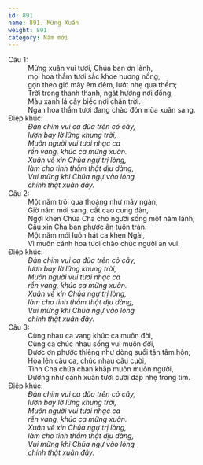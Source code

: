 ```yaml
---
id: 891
name: 891. Mừng Xuân
weight: 891
category: Năm mới
---
```

<dl><dt>Câu 1:</dt><dd data-verse="1">Mừng xuân vui tươi, Chúa ban ơn lành, <br/>mọi hoa thắm tươi sắc khoe hương nồng, <br/>gợn theo gió mây êm đềm, lướt nhẹ qua thềm; <br/>Trời trong thanh thanh, ngát hương nơi đồng, <br/>Màu xanh lá cây biếc nơi chân trời. <br/>Ngàn hoa thắm tươi đang chào đón mùa xuân sang. </dd><dt>Điệp khúc:</dt><dd data-chorus="1"><em>Đàn chim vui ca đùa trên cỏ cây, <br/>lượn bay lờ lững khung trời, <br/>Muôn người vui tươi nhạc ca <br/>rền vang, khúc ca mừng xuân. <br/>Xuân về xin Chúa ngự trị lòng, <br/>làm cho tình thắm thật dịu dàng, <br/>Vui mừng khi Chúa ngự vào lòng <br/>chính thật xuân đây. </em></dd><dt>Câu 2:</dt><dd data-verse="2">Một năm trôi qua thoáng như mây ngàn, <br/>Giờ năm mới sang, cất cao cung đàn, <br/>Ngợi khen Chúa Cha cho người sống một năm lành; <br/>Cầu xin Cha ban phước ân tuôn tràn. <br/>Một năm mới luôn hát ca khen Ngài, <br/>Vì muôn cánh hoa tươi chào chúc người an vui. </dd><dt>Điệp khúc:</dt><dd data-chorus="1"><em>Đàn chim vui ca đùa trên cỏ cây, <br/>lượn bay lờ lững khung trời, <br/>Muôn người vui tươi nhạc ca <br/>rền vang, khúc ca mừng xuân. <br/>Xuân về xin Chúa ngự trị lòng, <br/>làm cho tình thắm thật dịu dàng, <br/>Vui mừng khi Chúa ngự vào lòng <br/>chính thật xuân đây. </em></dd><dt>Câu 3:</dt><dd data-verse="3">Cùng nhau ca vang khúc ca muôn đời, <br/>Cùng ca chúc nhau sống vui muôn đời, <br/>Được ơn phước thiêng như dòng suối tận tâm hồn; <br/>Hòa lên câu ca, chúc nhau câu cười, <br/>Tình Cha chứa chan khắp muôn muôn người, <br/>Dường như cánh xuân tươi cười đáp nhẹ trong tim. </dd><dt>Điệp khúc:</dt><dd data-chorus="1"><em>Đàn chim vui ca đùa trên cỏ cây, <br/>lượn bay lờ lững khung trời, <br/>Muôn người vui tươi nhạc ca <br/>rền vang, khúc ca mừng xuân. <br/>Xuân về xin Chúa ngự trị lòng, <br/>làm cho tình thắm thật dịu dàng, <br/>Vui mừng khi Chúa ngự vào lòng <br/>chính thật xuân đây. </em></dd></dl>
